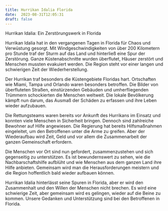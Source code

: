 ```yaml
---
title: Hurrikan Idalia Florida
date:  2023-08-31T12:05:31
draft: false
---
```


Hurrikan Idalia: Ein Zerstörungswerk in Florida

Hurrikan Idalia hat in den vergangenen Tagen in Florida für Chaos und Verwüstung gesorgt. Mit Windgeschwindigkeiten von über 200 Kilometern pro Stunde traf der Sturm auf das Land und hinterließ eine Spur der Zerstörung. Ganze Küstenabschnitte wurden überflutet, Häuser zerstört und Menschen mussten evakuiert werden. Die Region steht vor einer langen und schwierigen Zeit der Wiederherstellung.

Der Hurrikan traf besonders die Küstengebiete Floridas hart. Ortschaften wie Miami, Tampa und Orlando waren besonders betroffen. Die Bilder von überfluteten Straßen, einstürzenden Gebäuden und umherfliegenden Trümmern schockierten die Menschen weltweit. Die lokale Bevölkerung kämpft nun darum, das Ausmaß der Schäden zu erfassen und ihre Leben wieder aufzubauen.

Die Rettungsteams waren bereits vor Ankunft des Hurrikans im Einsatz und konnten viele Menschen in Sicherheit bringen. Dennoch sind zahlreiche Bewohner auf Hilfe angewiesen. Die Regierung hat bereits Hilfsmaßnahmen eingeleitet, um den Betroffenen unter die Arme zu greifen. Aber der Wiederaufbau wird Zeit, Geld und vor allem die Zusammenarbeit der ganzen Gemeinschaft erfordern.

Die Menschen vor Ort sind nun gefordert, zusammenzustehen und sich gegenseitig zu unterstützen. Es ist bewundernswert zu sehen, wie die Nachbarschaftshilfe aufblüht und wie Menschen aus dem ganzen Land ihre Hilfe anbieten. Gemeinsam wird man die Herausforderungen meistern und die Region hoffentlich bald wieder aufbauen können.

Hurrikan Idalia hinterlässt seine Spuren in Florida, aber er wird den Zusammenhalt und den Willen der Menschen nicht brechen. Es wird eine schwierige Zeit, aber gemeinsam wird es gelingen, wieder auf die Beine zu kommen. Unsere Gedanken und Unterstützung sind bei den Betroffenen in Florida.